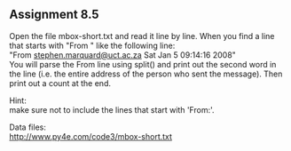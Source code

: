 ## Assignment 8.5  

Open the file mbox-short.txt and read it line by line. When you find a line that starts with 
"From " like the following line:  
"From stephen.marquard@uct.ac.za Sat Jan  5 09:14:16 2008"  
You will parse the From line using split() and print out the second word in the line (i.e. the entire address of the person who sent the message). Then print out a count at the end. 

Hint:  
make sure not to include the lines that start with 'From:'.

Data files:  
http://www.py4e.com/code3/mbox-short.txt